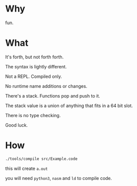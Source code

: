
# Why

fun.

# What

It's forth, but not forth forth.

The syntax is lightly different.

Not a REPL. Compiled only.

No runtime name additions or changes.

There's a stack. Functions pop and push to it.

The stack value is a union of anything that fits in a 64 bit slot.

There is no type checking.

Good luck.

# How

``` bash
./tools/compile src/Example.code
```

this will create `a.out`

you will need `python3`, `nasm` and `ld` to compile code.
